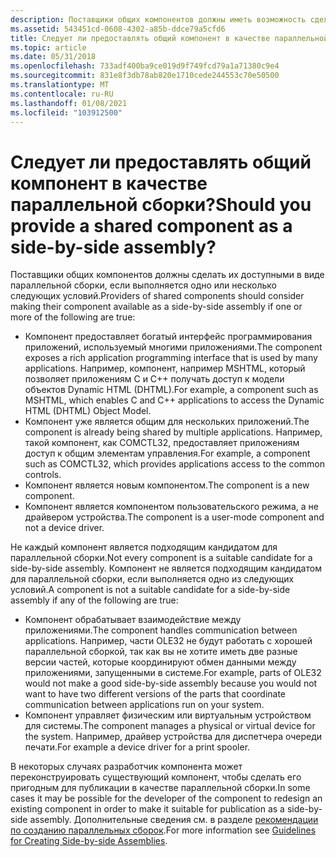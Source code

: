 ```yaml
---
description: Поставщики общих компонентов должны иметь возможность сделать их компонент доступным в качестве параллельной сборки, если выполняется один или несколько из следующих случаев.
ms.assetid: 543451cd-0608-4302-a85b-ddce79a5cfd6
title: Следует ли предоставлять общий компонент в качестве параллельной сборки?
ms.topic: article
ms.date: 05/31/2018
ms.openlocfilehash: 733adf400ba9ce019d9f749fcd79a1a71380c9e4
ms.sourcegitcommit: 831e8f3db78ab820e1710cede244553c70e50500
ms.translationtype: MT
ms.contentlocale: ru-RU
ms.lasthandoff: 01/08/2021
ms.locfileid: "103912500"
---
```

# <a name="should-you-provide-a-shared-component-as-a-side-by-side-assembly"></a><span data-ttu-id="b2d9c-103">Следует ли предоставлять общий компонент в качестве параллельной сборки?</span><span class="sxs-lookup"><span data-stu-id="b2d9c-103">Should you provide a shared component as a side-by-side assembly?</span></span>

<span data-ttu-id="b2d9c-104">Поставщики общих компонентов должны сделать их доступными в виде параллельной сборки, если выполняется одно или несколько следующих условий.</span><span class="sxs-lookup"><span data-stu-id="b2d9c-104">Providers of shared components should consider making their component available as a side-by-side assembly if one or more of the following are true:</span></span>

-   <span data-ttu-id="b2d9c-105">Компонент предоставляет богатый интерфейс программирования приложений, используемый многими приложениями.</span><span class="sxs-lookup"><span data-stu-id="b2d9c-105">The component exposes a rich application programming interface that is used by many applications.</span></span> <span data-ttu-id="b2d9c-106">Например, компонент, например MSHTML, который позволяет приложениям C и C++ получать доступ к модели объектов Dynamic HTML (DHTML).</span><span class="sxs-lookup"><span data-stu-id="b2d9c-106">For example, a component such as MSHTML, which enables C and C++ applications to access the Dynamic HTML (DHTML) Object Model.</span></span>
-   <span data-ttu-id="b2d9c-107">Компонент уже является общим для нескольких приложений.</span><span class="sxs-lookup"><span data-stu-id="b2d9c-107">The component is already being shared by multiple applications.</span></span> <span data-ttu-id="b2d9c-108">Например, такой компонент, как COMCTL32, предоставляет приложениям доступ к общим элементам управления.</span><span class="sxs-lookup"><span data-stu-id="b2d9c-108">For example, a component such as COMCTL32, which provides applications access to the common controls.</span></span>
-   <span data-ttu-id="b2d9c-109">Компонент является новым компонентом.</span><span class="sxs-lookup"><span data-stu-id="b2d9c-109">The component is a new component.</span></span>
-   <span data-ttu-id="b2d9c-110">Компонент является компонентом пользовательского режима, а не драйвером устройства.</span><span class="sxs-lookup"><span data-stu-id="b2d9c-110">The component is a user-mode component and not a device driver.</span></span>

<span data-ttu-id="b2d9c-111">Не каждый компонент является подходящим кандидатом для параллельной сборки.</span><span class="sxs-lookup"><span data-stu-id="b2d9c-111">Not every component is a suitable candidate for a side-by-side assembly.</span></span> <span data-ttu-id="b2d9c-112">Компонент не является подходящим кандидатом для параллельной сборки, если выполняется одно из следующих условий.</span><span class="sxs-lookup"><span data-stu-id="b2d9c-112">A component is not a suitable candidate for a side-by-side assembly if any of the following are true:</span></span>

-   <span data-ttu-id="b2d9c-113">Компонент обрабатывает взаимодействие между приложениями.</span><span class="sxs-lookup"><span data-stu-id="b2d9c-113">The component handles communication between applications.</span></span> <span data-ttu-id="b2d9c-114">Например, части OLE32 не будут работать с хорошей параллельной сборкой, так как вы не хотите иметь две разные версии частей, которые координируют обмен данными между приложениями, запущенными в системе.</span><span class="sxs-lookup"><span data-stu-id="b2d9c-114">For example, parts of OLE32 would not make a good side-by-side assembly because you would not want to have two different versions of the parts that coordinate communication between applications run on your system.</span></span>
-   <span data-ttu-id="b2d9c-115">Компонент управляет физическим или виртуальным устройством для системы.</span><span class="sxs-lookup"><span data-stu-id="b2d9c-115">The component manages a physical or virtual device for the system.</span></span> <span data-ttu-id="b2d9c-116">Например, драйвер устройства для диспетчера очереди печати.</span><span class="sxs-lookup"><span data-stu-id="b2d9c-116">For example a device driver for a print spooler.</span></span>

<span data-ttu-id="b2d9c-117">В некоторых случаях разработчик компонента может переконструировать существующий компонент, чтобы сделать его пригодным для публикации в качестве параллельной сборки.</span><span class="sxs-lookup"><span data-stu-id="b2d9c-117">In some cases it may be possible for the developer of the component to redesign an existing component in order to make it suitable for publication as a side-by-side assembly.</span></span> <span data-ttu-id="b2d9c-118">Дополнительные сведения см. в разделе [рекомендации по созданию параллельных сборок](guidelines-for-creating-side-by-side-assemblies.md).</span><span class="sxs-lookup"><span data-stu-id="b2d9c-118">For more information see [Guidelines for Creating Side-by-side Assemblies](guidelines-for-creating-side-by-side-assemblies.md).</span></span>

 

 




